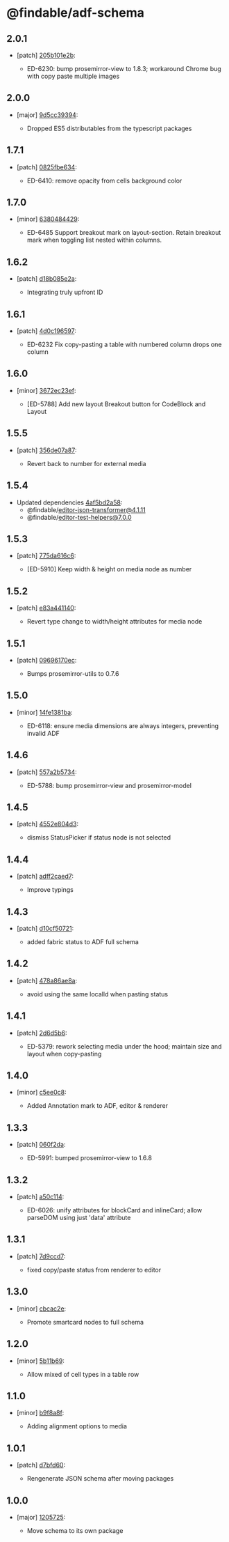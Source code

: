 # @findable/adf-schema

## 2.0.1
- [patch] [205b101e2b](https://github.com/fnamazing/uiKit/commits/205b101e2b):

  - ED-6230: bump prosemirror-view to 1.8.3; workaround Chrome bug with copy paste multiple images

## 2.0.0
- [major] [9d5cc39394](https://github.com/fnamazing/uiKit/commits/9d5cc39394):

  - Dropped ES5 distributables from the typescript packages

## 1.7.1
- [patch] [0825fbe634](https://github.com/fnamazing/uiKit/commits/0825fbe634):

  - ED-6410: remove opacity from cells background color

## 1.7.0
- [minor] [6380484429](https://github.com/fnamazing/uiKit/commits/6380484429):

  - ED-6485 Support breakout mark on layout-section. Retain breakout mark when toggling list nested within columns.

## 1.6.2
- [patch] [d18b085e2a](https://github.com/fnamazing/uiKit/commits/d18b085e2a):

  - Integrating truly upfront ID

## 1.6.1
- [patch] [4d0c196597](https://github.com/fnamazing/uiKit/commits/4d0c196597):

  - ED-6232 Fix copy-pasting a table with numbered column drops one column

## 1.6.0
- [minor] [3672ec23ef](https://github.com/fnamazing/uiKit/commits/3672ec23ef):

  - [ED-5788] Add new layout Breakout button for CodeBlock and Layout

## 1.5.5
- [patch] [356de07a87](https://github.com/fnamazing/uiKit/commits/356de07a87):

  - Revert back to number for external media

## 1.5.4
- Updated dependencies [4af5bd2a58](https://github.com/fnamazing/uiKit/commits/4af5bd2a58):
  - @findable/editor-json-transformer@4.1.11
  - @findable/editor-test-helpers@7.0.0

## 1.5.3
- [patch] [775da616c6](https://github.com/fnamazing/uiKit/commits/775da616c6):

  - [ED-5910] Keep width & height on media node as number

## 1.5.2
- [patch] [e83a441140](https://github.com/fnamazing/uiKit/commits/e83a441140):

  - Revert type change to width/height attributes for media node

## 1.5.1
- [patch] [09696170ec](https://github.com/fnamazing/uiKit/commits/09696170ec):

  - Bumps prosemirror-utils to 0.7.6

## 1.5.0
- [minor] [14fe1381ba](https://github.com/fnamazing/uiKit/commits/14fe1381ba):

  - ED-6118: ensure media dimensions are always integers, preventing invalid ADF

## 1.4.6
- [patch] [557a2b5734](https://github.com/fnamazing/uiKit/commits/557a2b5734):

  - ED-5788: bump prosemirror-view and prosemirror-model

## 1.4.5
- [patch] [4552e804d3](https://github.com/fnamazing/uiKit/commits/4552e804d3):

  - dismiss StatusPicker if status node is not selected

## 1.4.4
- [patch] [adff2caed7](https://github.com/fnamazing/uiKit/commits/adff2caed7):

  - Improve typings

## 1.4.3
- [patch] [d10cf50721](https://github.com/fnamazing/uiKit/commits/d10cf50721):

  - added fabric status to ADF full schema

## 1.4.2
- [patch] [478a86ae8a](https://github.com/fnamazing/uiKit/commits/478a86ae8a):

  - avoid using the same localId when pasting status

## 1.4.1
- [patch] [2d6d5b6](https://github.com/fnamazing/uiKit/commits/2d6d5b6):

  - ED-5379: rework selecting media under the hood; maintain size and layout when copy-pasting

## 1.4.0
- [minor] [c5ee0c8](https://github.com/fnamazing/uiKit/commits/c5ee0c8):

  - Added Annotation mark to ADF, editor & renderer

## 1.3.3
- [patch] [060f2da](https://github.com/fnamazing/uiKit/commits/060f2da):

  - ED-5991: bumped prosemirror-view to 1.6.8

## 1.3.2
- [patch] [a50c114](https://github.com/fnamazing/uiKit/commits/a50c114):

  - ED-6026: unify attributes for blockCard and inlineCard; allow parseDOM using just 'data' attribute

## 1.3.1
- [patch] [7d9ccd7](https://github.com/fnamazing/uiKit/commits/7d9ccd7):

  - fixed copy/paste status from renderer to editor

## 1.3.0
- [minor] [cbcac2e](https://github.com/fnamazing/uiKit/commits/cbcac2e):

  - Promote smartcard nodes to full schema

## 1.2.0
- [minor] [5b11b69](https://github.com/fnamazing/uiKit/commits/5b11b69):

  - Allow mixed of cell types in a table row

## 1.1.0
- [minor] [b9f8a8f](https://github.com/fnamazing/uiKit/commits/b9f8a8f):

  - Adding alignment options to media

## 1.0.1
- [patch] [d7bfd60](https://github.com/fnamazing/uiKit/commits/d7bfd60):

  - Rengenerate JSON schema after moving packages

## 1.0.0
- [major] [1205725](https://github.com/fnamazing/uiKit/commits/1205725):

  - Move schema to its own package
